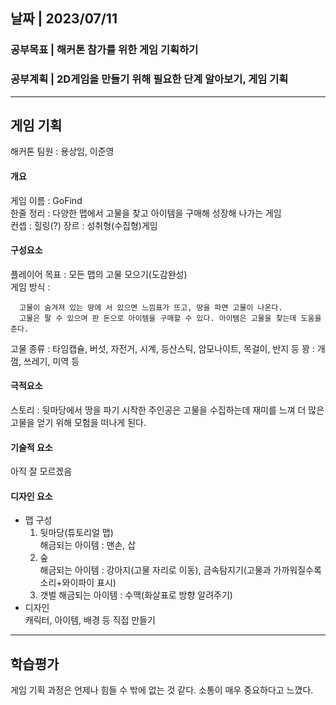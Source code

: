 ## 날짜 | 2023/07/11   
### 공부목표 | 해커톤 참가를 위한 게임 기획하기  
### 공부계획 | 2D게임을 만들기 위해 필요한 단계 알아보기, 게임 기획
* * *
## 게임 기획
해커톤 팀원 : 용상임, 이준영   

#### 개요
게임 이름 : GoFind   
한줄 정리 : 다양한 맵에서 고물을 찾고 아이템을 구매해 성장해 나가는 게임   
컨셉 : 힐링(?)
장르 : 성취형(수집형)게임   
#### 구성요소   
플레이어 목표 : 모든 맵의 고물 모으기(도감완성)   
게임 방식 :
```
  고물이 숨겨져 있는 땅에 서 있으면 느낌표가 뜨고, 땅을 파면 고물이 나온다.
  고물은 팔 수 있으며 판 돈으로 아이템을 구매할 수 있다. 아이템은 고물을 찾는데 도움을 준다.  
```
고물 종류 : 타임캡슐, 버섯, 자전거, 시계, 등산스틱, 암모나이트, 목걸이, 반지 등
꽝 : 개껌, 쓰레기, 미역 등

#### 극적요소
스토리 : 뒷마당에서 땅을 파기 시작한 주인공은 고물을 수집하는데 재미를 느껴 더 많은 고물을 얻기 위해 모험을 떠나게 된다.
#### 기술적 요소
아직 잘 모르겠음
#### 디자인 요소
- 맵 구성
  1. 뒷마당(튜토리얼 맵)   
     해금되는 아이템 : 맨손, 삽   
  2. 숲   
     해금되는 아이템 : 강아지(고물 자리로 이동), 금속탐지기(고물과 가까워질수록 소리+와이파이 표시)
  3. 갯벌
     해금되는 아이템 : 수맥(화살표로 방향 알려주기)
- 디자인   
     캐릭터, 아이템, 배경 등 직접 만들기
* * *  
## 학습평가
게임 기획 과정은 언제나 힘들 수 밖에 없는 것 같다. 소통이 매우 중요하다고 느꼈다.
